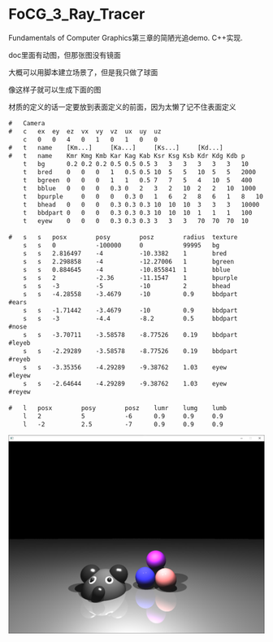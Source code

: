 # FoCG_3_Ray_Tracer
Fundamentals of Computer Graphics第三章的简陋光追demo. C++实现.

doc里面有动图，但那张图没有镜面

大概可以用脚本建立场景了，但是我只做了球面

像这样子就可以生成下面的图

材质的定义的话一定要放到表面定义的前面，因为太懒了记不住表面定义

```
#	Camera
#	c	ex	ey	ez	vx	vy	vz	ux	uy	uz
	c	0	0	4	0	1	0	1	0	0
#	t	name	[Km...]		[Ka...]		[Ks...]		[Kd...]
#	t	name	Kmr	Kmg	Kmb	Kar	Kag	Kab	Ksr	Ksg	Ksb	Kdr	Kdg	Kdb	p
	t	bg		0.2	0.2	0.2	0.5	0.5	0.5	3	3	3	3	3	3	10
	t	bred	0	0	0	1	0.5	0.5	10	5	5	10	5	5	2000
	t	bgreen	0	0	0	1	1	0.5	7	7	5	4	10	5	400
	t	bblue	0	0	0	0.3	0	2	3	2	10	2	2	10	1000
	t	bpurple		0	0	0	0.3	0	1	6	2	8	6	1	8	10
	t	bhead	0	0	0	0.3	0.3	0.3	10	10	10	3	3	3	10000
	t	bbdpart	0	0	0	0.3	0.3	0.3	10	10	10	1	1	1	100
	t	eyew	0	0	0	0.3	0.3	0.3	3	3	3	70	70	70	10

#	s	s	posx		posy		posz		radius	texture
	s	s	0			-100000		0			99995	bg
	s	s	2.816497	-4			-10.3382	1		bred
	s	s	2.298858	-4			-12.27006	1		bgreen
	s	s	0.884645	-4			-10.855841	1		bblue
	s	s	2			-2.36		-11.1547	1		bpurple
	s	s	-3			-5			-10			2		bhead
	s	s	-4.28558	-3.4679		-10			0.9		bbdpart		#ears
	s	s	-1.71442	-3.4679		-10			0.9		bbdpart
	s	s	-3			-4.4		-8.2		0.5		bbdpart		#nose
	s	s	-3.70711	-3.58578	-8.77526	0.19	bbdpart		#leyeb
	s	s	-2.29289	-3.58578	-8.77526	0.19	bbdpart		#reyeb
	s	s	-3.35356	-4.29289	-9.38762	1.03	eyew		#leyew
	s	s	-2.64644	-4.29289	-9.38762	1.03	eyew		#reyew
	
#	l	posx		posy		posz	lumr	lumg	lumb
	l	2			5			-6		0.9		0.9		0.9
	l	-2			2.5			-7		0.9		0.9		0.9
```



![screenshot3](doc/screenshot3.png)
